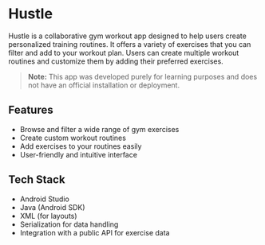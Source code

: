 # Hustle

Hustle is a collaborative gym workout app designed to help users create personalized training routines. It offers a variety of exercises that you can filter and add to your workout plan. Users can create multiple workout routines and customize them by adding their preferred exercises.

> **Note:** This app was developed purely for learning purposes and does not have an official installation or deployment.

## Features

- Browse and filter a wide range of gym exercises  
- Create custom workout routines  
- Add exercises to your routines easily  
- User-friendly and intuitive interface

## Tech Stack

- Android Studio  
- Java (Android SDK)  
- XML (for layouts)  
- Serialization for data handling  
- Integration with a public API for exercise data  
